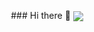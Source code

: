 <p align="center">
### Hi there 👋

<img align="center" src="https://github-readme-stats-weld-six.vercel.app/api/top-langs/?username=ricjouas&langs_count=8&layout=compact&show_icons=true&theme=synthwave" />

</p>

